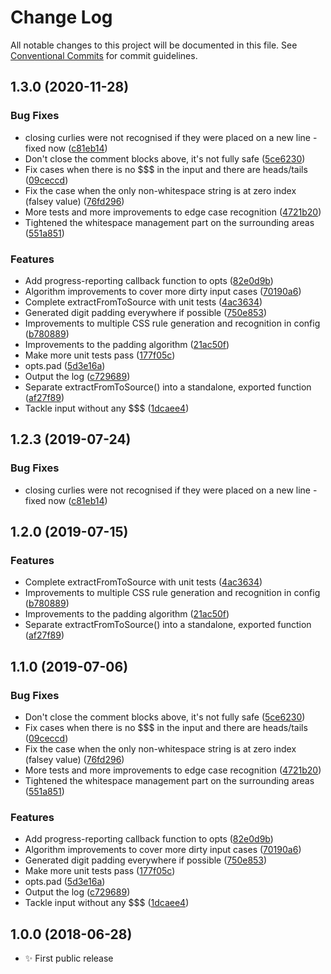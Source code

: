# Change Log

All notable changes to this project will be documented in this file.
See [Conventional Commits](https://conventionalcommits.org) for commit guidelines.

## 1.3.0 (2020-11-28)

### Bug Fixes

- closing curlies were not recognised if they were placed on a new line - fixed now ([c81eb14](https://git.sr.ht/~royston/codsen/commits/c81eb1479f4d05cb2eb98ad82a0263ccac7aa86c))
- Don't close the comment blocks above, it's not fully safe ([5ce6230](https://git.sr.ht/~royston/codsen/commits/5ce6230f1a6feb51ae3cb8ef8ae2c0e4a590f82e))
- Fix cases when there is no $$$ in the input and there are heads/tails ([09ceccd](https://git.sr.ht/~royston/codsen/commits/09ceccd52fc7c8dac44b5500afcd069d00e9fceb))
- Fix the case when the only non-whitespace string is at zero index (falsey value) ([76fd296](https://git.sr.ht/~royston/codsen/commits/76fd2969933a0d416186b6b41a331805f2375c92))
- More tests and more improvements to edge case recognition ([4721b20](https://git.sr.ht/~royston/codsen/commits/4721b20259a9dcd0d60ac7bd2eef363495afd5b7))
- Tightened the whitespace management part on the surrounding areas ([551a851](https://git.sr.ht/~royston/codsen/commits/551a85133653a8859208f745804312126513b65c))

### Features

- Add progress-reporting callback function to opts ([82e0d9b](https://git.sr.ht/~royston/codsen/commits/82e0d9bd70f146bf496fe38ed40f5086d3cb1c9d))
- Algorithm improvements to cover more dirty input cases ([70190a6](https://git.sr.ht/~royston/codsen/commits/70190a603dccd74947b30f9f003bd83e02a306f0))
- Complete extractFromToSource with unit tests ([4ac3634](https://git.sr.ht/~royston/codsen/commits/4ac3634046cefde635f3b18d88bbc3debb9330ac))
- Generated digit padding everywhere if possible ([750e853](https://git.sr.ht/~royston/codsen/commits/750e853153dccd7e86d6c65d9690cfdbf7e04e4d))
- Improvements to multiple CSS rule generation and recognition in config ([b780889](https://git.sr.ht/~royston/codsen/commits/b78088962f6527482627e3862f3dba0899e11730))
- Improvements to the padding algorithm ([21ac50f](https://git.sr.ht/~royston/codsen/commits/21ac50f139306b129b2a51b69be584b6356363de))
- Make more unit tests pass ([177f05c](https://git.sr.ht/~royston/codsen/commits/177f05c10e0f6fbe908479eb8f5964f07a40f207))
- opts.pad ([5d3e16a](https://git.sr.ht/~royston/codsen/commits/5d3e16ae3d6cf1678b2f08a1b1d9d5f0e421d490))
- Output the log ([c729689](https://git.sr.ht/~royston/codsen/commits/c72968961db1a35285d9124b427e20e3e1f7367c))
- Separate extractFromToSource() into a standalone, exported function ([af27f89](https://git.sr.ht/~royston/codsen/commits/af27f894a5fc57ce34ffdb0933b237f97fccd37b))
- Tackle input without any $$$ ([1dcaee4](https://git.sr.ht/~royston/codsen/commits/1dcaee44670cf817572afbcfe7f536508c8f24a8))

## 1.2.3 (2019-07-24)

### Bug Fixes

- closing curlies were not recognised if they were placed on a new line - fixed now ([c81eb14](https://gitlab.com/codsen/codsen/commit/c81eb14))

## 1.2.0 (2019-07-15)

### Features

- Complete extractFromToSource with unit tests ([4ac3634](https://gitlab.com/codsen/codsen/commit/4ac3634))
- Improvements to multiple CSS rule generation and recognition in config ([b780889](https://gitlab.com/codsen/codsen/commit/b780889))
- Improvements to the padding algorithm ([21ac50f](https://gitlab.com/codsen/codsen/commit/21ac50f))
- Separate extractFromToSource() into a standalone, exported function ([af27f89](https://gitlab.com/codsen/codsen/commit/af27f89))

## 1.1.0 (2019-07-06)

### Bug Fixes

- Don't close the comment blocks above, it's not fully safe ([5ce6230](https://gitlab.com/codsen/codsen/commit/5ce6230))
- Fix cases when there is no \$\$\$ in the input and there are heads/tails ([09ceccd](https://gitlab.com/codsen/codsen/commit/09ceccd))
- Fix the case when the only non-whitespace string is at zero index (falsey value) ([76fd296](https://gitlab.com/codsen/codsen/commit/76fd296))
- More tests and more improvements to edge case recognition ([4721b20](https://gitlab.com/codsen/codsen/commit/4721b20))
- Tightened the whitespace management part on the surrounding areas ([551a851](https://gitlab.com/codsen/codsen/commit/551a851))

### Features

- Add progress-reporting callback function to opts ([82e0d9b](https://gitlab.com/codsen/codsen/commit/82e0d9b))
- Algorithm improvements to cover more dirty input cases ([70190a6](https://gitlab.com/codsen/codsen/commit/70190a6))
- Generated digit padding everywhere if possible ([750e853](https://gitlab.com/codsen/codsen/commit/750e853))
- Make more unit tests pass ([177f05c](https://gitlab.com/codsen/codsen/commit/177f05c))
- opts.pad ([5d3e16a](https://gitlab.com/codsen/codsen/commit/5d3e16a))
- Output the log ([c729689](https://gitlab.com/codsen/codsen/commit/c729689))
- Tackle input without any \$\$\$ ([1dcaee4](https://gitlab.com/codsen/codsen/commit/1dcaee4))

## 1.0.0 (2018-06-28)

- ✨ First public release
